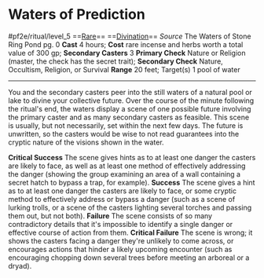 # Waters of Prediction
#pf2e/ritual/level_5
==[Rare](../../../../../TTRPGShare-Pathfinder-2E-Vault/rules/traits/rare.md)== ==[Divination](../../../../../TTRPGShare-Pathfinder-2E-Vault/rules/traits/divination.md)==
*Source* The Waters of Stone Ring Pond pg. 0
**Cast** 4 hours; **Cost** rare incense and herbs worth a total value of 300 gp; **Secondary Casters** 3
**Primary Check** Nature or Religion (master, the check has the secret trait); **Secondary Check** Nature, Occultism, Religion, or Survival
**Range** 20 feet; Target(s) 1 pool of water

---
You and the secondary casters peer into the still waters of a natural pool or lake to divine your collective future. Over the course of the minute following the ritual's end, the waters display a scene of one possible future involving the primary caster and as many secondary casters as feasible. This scene is usually, but not necessarily, set within the next few days. The future is unwritten, so the casters would be wise to not read guarantees into the cryptic nature of the visions shown in the water.

**Critical Success** The scene gives hints as to at least one danger the casters are likely to face, as well as at least one method of effectively addressing the danger (showing the group examining an area of a wall containing a secret hatch to bypass a trap, for example).
**Success** The scene gives a hint as to at least one danger the casters are likely to face, or some cryptic method to effectively address or bypass a danger (such as a scene of lurking trolls, or a scene of the casters lighting several torches and passing them out, but not both).
**Failure** The scene consists of so many contradictory details that it's impossible to identify a single danger or effective course of action from them.
**Critical Failure** The scene is wrong; it shows the casters facing a danger they're unlikely to come across, or encourages actions that hinder a likely upcoming encounter (such as encouraging chopping down several trees before meeting an arboreal or a dryad).